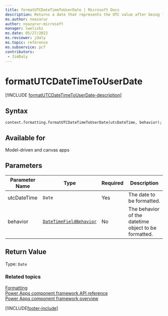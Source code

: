 ```yaml
---
title: formatUTCDateTimeToUserDate | Microsoft Docs
description: Returns a date that represents the UTC value after being formatted.
ms.author: noazarur
author: noazarur-microsoft
manager: lwelicki
ms.date: 05/27/2022
ms.reviewer: jdaly
ms.topic: reference
ms.subservice: pcf
contributors:
 - JimDaly
---
```


# formatUTCDateTimeToUserDate

[!INCLUDE [formatUTCDateTimeToUserDate-description](includes/formatUTCDateTimeToUserDate-description.md)]

## Syntax

`context.formatting.formatUTCDateTimeToUserDate(utcDateTime, behavior);`

## Available for

Model-driven and canvas apps

## Parameters

| Parameter Name | Type                                                   | Required | Description                                          |
| -------------- | ------------------------------------------------------ | -------- | ---------------------------------------------------- |
| utcDateTime         | `Date`                                               | Yes      | The date to be formatted.                            |
| behavior       | [`DateTimeFieldBehavior`](../DateTimeFieldBehavior.md) | No       | The behavior of the datetime object to be formatted. |

## Return Value

Type: `Date`

### Related topics

[Formatting](../formatting.md)<br/>
[Power Apps component framework API reference](../../reference/index.md)<br/>
[Power Apps component framework overview](../../overview.md)

[!INCLUDE[footer-include](../../../../includes/footer-banner.md)]

